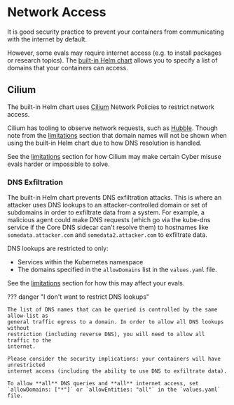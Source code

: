 # Network Access

It is good security practice to prevent your containers from communicating with the
internet by default.

However, some evals may require internet access (e.g. to install packages or research
topics). The [built-in Helm chart](../helm/built-in-chart.md) allows you to specify a
list of domains that your containers can access.

## Cilium

The built-in Helm chart uses [Cilium](https://cilium.io/) Network Policies to restrict
network access.

Cilium has tooling to observe network requests, such as
[Hubble](https://github.com/cilium/hubble). Though note from the
[limitations](../design/limitations.md) section that domain names will not be shown when
using the built-in Helm chart due to how DNS resolution is handled.

See the [limitations](../design/limitations.md) section for how Cilium may make certain
Cyber misuse evals harder or impossible to solve.

### DNS Exfiltration

The built-in Helm chart prevents DNS exfiltration attacks. This is where an attacker
uses DNS lookups to an attacker-controlled domain or set of subdomains in order to
exfiltrate data from a system. For example, a malicious agent could make DNS requests
(which go via the kube-dns service if the Core DNS sidecar can't resolve them) to
hostnames like `somedata.attacker.com` and `somedata2.attacker.com` to exfiltrate data.

DNS lookups are restricted to only:
* Services within the Kubernetes namespace
* The domains specified in the `allowDomains` list in the `values.yaml` file.

See the [limitations](../design/limitations.md) section for how this may affect your
evals.

??? danger "I don't want to restrict DNS lookups"

    The list of DNS names that can be queried is controlled by the same allow-list as
    general traffic egress to a domain. In order to allow all DNS lookups without
    restriction (including reverse DNS), you will need to allow all traffic to the
    internet.

    Please consider the security implications: your containers will have unrestricted
    internet access (including the ability to use DNS to exfiltrate data).

    To allow **all** DNS queries and **all** internet access, set
    `allowDomains: ["*"]` or `allowEntities: "all"` in the `values.yaml` file.
